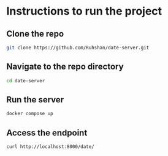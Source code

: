 # Instructions to run the project

## Clone the repo
```bash
git clone https://github.com/Ruhshan/date-server.git
```

## Navigate to the repo directory
```bash
cd date-server
```

## Run the server
```bash
docker compose up
```

## Access the endpoint
```bash
curl http://localhost:8000/date/
```
